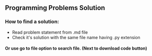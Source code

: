 ## Programming Problems Solution

### How to find a solution:
* Read problem statement from .md file
* Check it's solution with the same file name having .py extension

#### Or use go to file option to search file. (Next to download code button)
